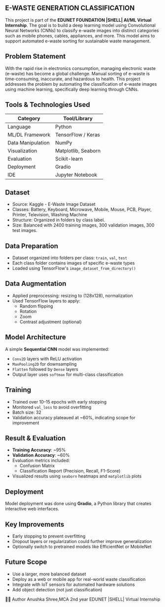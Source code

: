 ## E-WASTE GENERATION CLASSIFICATION

This project is part of the **EDUNET FOUNDATION  |SHELL|  AI/ML Virtual Internship**. The goal is to build a deep learning model using Convolutional Neural Networks (CNNs) to classify e-waste images into distinct categories such as mobile phones, cables, appliances, and more. This model aims to support automated e-waste sorting for sustainable waste management.

## Problem Statement

With the rapid rise in electronics consumption, managing electronic waste (e-waste) has become a global challenge. Manual sorting of e-waste is time-consuming, inaccurate, and hazardous to health. This project addresses the problem by automating the classification of e-waste images using machine learning, specifically deep learning through CNNs.

## Tools & Technologies Used

| Category            | Tool/Library           |
|---------------------|------------------------|
| Language            | Python                 |
| ML/DL Framework     | TensorFlow / Keras     |
| Data Manipulation   | NumPy                  |
| Visualization       | Matplotlib, Seaborn    |
| Evaluation          | Scikit-learn           |
| Deployment          | Gradio                 |
| IDE                 | Jupyter Notebook       |


## Dataset
- Source: Kaggle -  E-Waste Image Dataset
- Classes: Battery, Keyboard, Microwave, Mobile, Mouse, PCB, Player, Printer, Television, Washing Machine
- Structure: Organized in folders by class label.
- Size: Balanced with 2400 training images, 300 validation images, 300 test images.



## Data Preparation
- Dataset organized into folders per class: `train`, `val`, `test`
- Each class folder contains images of specific e-waste types
- Loaded using TensorFlow's `image_dataset_from_directory()`


##  Data Augmentation
- Applied preprocessing: resizing to (128x128), normalization
- Used TensorFlow layers to apply:
  - Random flipping
  - Rotation
  - Zoom
  - Contrast adjustment (optional)


##  Model Architecture
A simple **Sequential CNN** model was implemented:
- `Conv2D` layers with ReLU activation
- `MaxPooling2D` for downsampling
- `Flatten` followed by `Dense` layers
- Output layer uses `softmax` for multi-class classification


## Training
- Trained over 10–15 epochs with early stopping
- Monitored `val_loss` to avoid overfitting
- Batch size: 32
- Validation accuracy plateaued at ~60%, indicating scope for improvement


## Result & Evaluation
- **Training Accuracy**: ~95%
- **Validation Accuracy**: ~60%
- Evaluation metrics included:
  - Confusion Matrix
  - Classification Report (Precision, Recall, F1-Score)
- Visualized results using `seaborn` heatmaps and `matplotlib` plots


## Deployment
Model deployment was done using **Gradio**, a Python library that creates interactive web interfaces.


## Key Improvements
- Early stopping to prevent overfitting
- Dropout layers or regularization could further improve generalization
- Optionally switch to pretrained models like EfficientNet or MobileNet

## Future Scope
- Use a larger, more balanced dataset
- Deploy as a web or mobile app for real-world waste classification
- Integrate with IoT sensors for automated hardware solutions
- Add object detection (not just classification)

👩‍💻 Author
Anushka Shree,MCA 2nd year
EDUNET |SHELL| Virtual Internship




